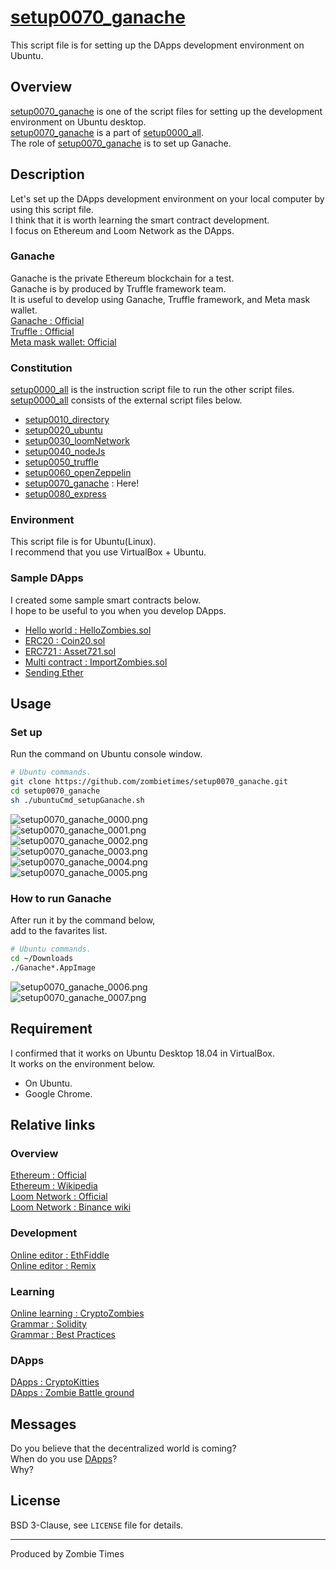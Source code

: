 # [setup0070_ganache](https://github.com/zombietimes/setup0070_ganache)
This script file is for setting up the DApps development environment on Ubuntu.  

## Overview
[setup0070_ganache](https://github.com/zombietimes/setup0070_ganache) is one of the script files for setting up the development environment on Ubuntu desktop.  
[setup0070_ganache](https://github.com/zombietimes/setup0070_ganache) is a part of [setup0000_all](https://github.com/zombietimes/setup0000_all).  
The role of [setup0070_ganache](https://github.com/zombietimes/setup0070_ganache) is to set up Ganache.  

## Description
Let's set up the DApps development environment on your local computer by using this script file.  
I think that it is worth learning the smart contract development.  
I focus on Ethereum and Loom Network as the DApps.  

### Ganache
Ganache is the private Ethereum blockchain for a test.  
Ganache is by produced by Truffle framework team.  
It is useful to develop using Ganache, Truffle framework, and Meta mask wallet.  
[Ganache : Official](https://truffleframework.com/docs/ganache/overview)  
[Truffle : Official](https://truffleframework.com/)  
[Meta mask wallet: Official](https://metamask.io/)  

### Constitution
[setup0000_all](https://github.com/zombietimes/setup0000_all) is the instruction script file to run the other script files.  
[setup0000_all](https://github.com/zombietimes/setup0000_all) consists of the external script files below.  
- [setup0010_directory](https://github.com/zombietimes/setup0010_directory)
- [setup0020_ubuntu](https://github.com/zombietimes/setup0020_ubuntu)
- [setup0030_loomNetwork](https://github.com/zombietimes/setup0030_loomNetwork)
- [setup0040_nodeJs](https://github.com/zombietimes/setup0040_nodeJs)
- [setup0050_truffle](https://github.com/zombietimes/setup0050_truffle)
- [setup0060_openZeppelin](https://github.com/zombietimes/setup0060_openZeppelin)
- [setup0070_ganache](https://github.com/zombietimes/setup0070_ganache) : Here!
- [setup0080_express](https://github.com/zombietimes/setup0080_express)

### Environment
This script file is for Ubuntu(Linux).  
I recommend that you use VirtualBox + Ubuntu.  

### Sample DApps
I created some sample smart contracts below.  
I hope to be useful to you when you develop DApps.  
- [Hello world : HelloZombies.sol](https://github.com/zombietimes/dapp_helloWorld)
- [ERC20 : Coin20.sol](https://github.com/zombietimes/dapp_erc20)
- [ERC721 : Asset721.sol](https://github.com/zombietimes/dapp_erc721)
- [Multi contract : ImportZombies.sol](https://github.com/zombietimes/dapp_multiContract)
- [Sending Ether](https://github.com/zombietimes/dapp_sendEther)

## Usage
### Set up
Run the command on Ubuntu console window.  
```sh
# Ubuntu commands.
git clone https://github.com/zombietimes/setup0070_ganache.git
cd setup0070_ganache
sh ./ubuntuCmd_setupGanache.sh
```
![setup0070_ganache_0000.png]()  
![setup0070_ganache_0001.png]()  
![setup0070_ganache_0002.png]()  
![setup0070_ganache_0003.png]()  
![setup0070_ganache_0004.png]()  
![setup0070_ganache_0005.png]()  

### How to run Ganache
After run it by the command below,  
add to the favarites list.  
```sh
# Ubuntu commands.
cd ~/Downloads
./Ganache*.AppImage
```
![setup0070_ganache_0006.png]()  
![setup0070_ganache_0007.png]()  

## Requirement
I confirmed that it works on Ubuntu Desktop 18.04 in VirtualBox.  
It works on the environment below.  
- On Ubuntu.
- Google Chrome.

## Relative links
### Overview
[Ethereum : Official](https://www.ethereum.org/)  
[Ethereum : Wikipedia](https://en.wikipedia.org/wiki/Ethereum)  
[Loom Network : Official](https://loomx.io/)  
[Loom Network : Binance wiki](https://info.binance.com/en/currencies/loom-network)  

### Development
[Online editor : EthFiddle](https://ethfiddle.com/)  
[Online editor : Remix](https://remix.ethereum.org/)  

### Learning
[Online learning : CryptoZombies](https://cryptozombies.io/)  
[Grammar : Solidity](https://solidity.readthedocs.io/)  
[Grammar : Best Practices](https://github.com/ConsenSys/smart-contract-best-practices)  

### DApps
[DApps : CryptoKitties](https://www.cryptokitties.co/)  
[DApps : Zombie Battle ground](https://loom.games/en/)  

## Messages
Do you believe that the decentralized world is coming?  
When do you use [DApps](https://en.wikipedia.org/wiki/Decentralized_application)?  
Why?  

## License
BSD 3-Clause, see `LICENSE` file for details.  

---
Produced by Zombie Times  

